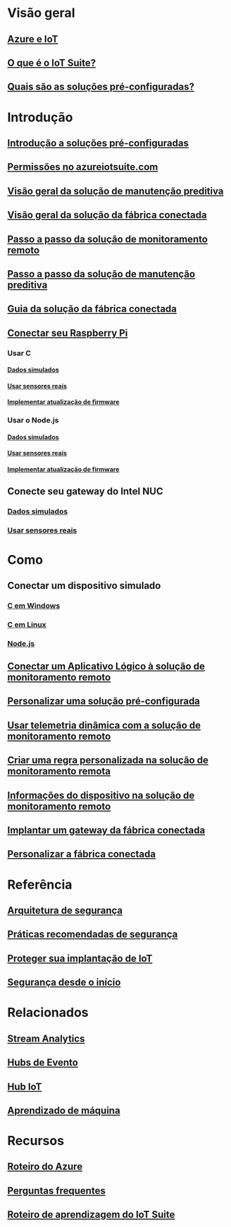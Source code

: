 # Visão geral
## [Azure e IoT](iot-suite-what-is-azure-iot.md)
## [O que é o IoT Suite?](iot-suite-overview.md)
## [Quais são as soluções pré-configuradas?](iot-suite-what-are-preconfigured-solutions.md)


# Introdução
## [Introdução a soluções pré-configuradas](iot-suite-getstarted-preconfigured-solutions.md)
## [Permissões no azureiotsuite.com](iot-suite-permissions.md)
## [Visão geral da solução de manutenção preditiva](iot-suite-predictive-overview.md)
## [Visão geral da solução da fábrica conectada](iot-suite-connected-factory-overview.md)
## [Passo a passo da solução de monitoramento remoto](iot-suite-remote-monitoring-sample-walkthrough.md)
## [Passo a passo da solução de manutenção preditiva](iot-suite-predictive-walkthrough.md)
## [Guia da solução da fábrica conectada](iot-suite-connected-factory-sample-walkthrough.md)
## [Conectar seu Raspberry Pi](iot-suite-raspberry-pi-kit-get-started.md)
### Usar C
#### [Dados simulados](iot-suite-raspberry-pi-kit-c-get-started-simulator.md)
#### [Usar sensores reais](iot-suite-raspberry-pi-kit-c-get-started-basic.md)
#### [Implementar atualização de firmware](iot-suite-raspberry-pi-kit-c-get-started-advanced.md)
### Usar o Node.js
#### [Dados simulados](iot-suite-raspberry-pi-kit-node-get-started-simulator.md)
#### [Usar sensores reais](iot-suite-raspberry-pi-kit-node-get-started-basic.md)
#### [Implementar atualização de firmware](iot-suite-raspberry-pi-kit-node-get-started-advanced.md)
## Conecte seu gateway do Intel NUC
### [Dados simulados](iot-suite-gateway-kit-get-started-simulator.md)
### [Usar sensores reais](iot-suite-gateway-kit-get-started-sensortag.md)

# Como
## Conectar um dispositivo simulado
### [C em Windows](iot-suite-connecting-devices.md)
### [C em Linux](iot-suite-connecting-devices-linux.md)
### [Node.js](iot-suite-connecting-devices-node.md)
## [Conectar um Aplicativo Lógico à solução de monitoramento remoto](iot-suite-logic-apps-tutorial.md)
## [Personalizar uma solução pré-configurada](iot-suite-guidance-on-customizing-preconfigured-solutions.md)
## [Usar telemetria dinâmica com a solução de monitoramento remoto](iot-suite-dynamic-telemetry.md)
## [Criar uma regra personalizada na solução de monitoramento remota](iot-suite-custom-rule.md)
## [Informações do dispositivo na solução de monitoramento remoto](iot-suite-remote-monitoring-device-info.md)
## [Implantar um gateway da fábrica conectada](iot-suite-connected-factory-gateway-deployment.md)
## [Personalizar a fábrica conectada](iot-suite-connected-factory-customize.md)

# Referência
## [Arquitetura de segurança](iot-security-architecture.md)
## [Práticas recomendadas de segurança](iot-security-best-practices.md)
## [Proteger sua implantação de IoT](iot-suite-security-deployment.md)
## [Segurança desde o início](securing-iot-ground-up.md)

# Relacionados
## [Stream Analytics](/azure/stream-analytics/)
## [Hubs de Evento](/azure/event-hubs/)
## [Hub IoT](/azure/iot-hub/)
## [Aprendizado de máquina](/azure/machine-learning/)

# Recursos
## [Roteiro do Azure](https://azure.microsoft.com/roadmap/)
## [Perguntas frequentes](iot-suite-faq.md)
## [Roteiro de aprendizagem do IoT Suite](https://azure.microsoft.com/documentation/learning-paths/iot-suite/)




